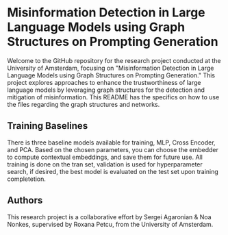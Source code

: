 # Misinformation Detection in Large Language Models using Graph Structures on Prompting Generation

Welcome to the GitHub repository for the research project conducted at the University of Amsterdam, focusing on "Misinformation Detection in Large Language Models using Graph Structures on Prompting Generation." This project explores approaches to enhance the trustworthiness of large language models by leveraging graph structures for the detection and mitigation of misinformation. This README has the specifics on how to use the files regarding the graph structures and networks.

## Training Baselines
There is three baseline models available for training, MLP, Cross Encoder, and PCA. Based on the chosen parameters, you can choose the embedder to compute contextual embeddings, and save them for future use. All training is done on the tran set, validation is used for hyperparameter search, if desired, the best model is evaluated on the test set upon training completetion.

## Authors

This research project is a collaborative effort by Sergei Agaronian & Noa Nonkes, supervised by Roxana Petcu, from the University of Amsterdam.
